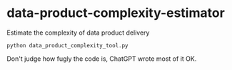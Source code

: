 # data-product-complexity-estimator
Estimate the complexity of data product delivery

```
python data_product_complexity_tool.py 
```

Don't judge how fugly the code is, ChatGPT wrote most of it OK.